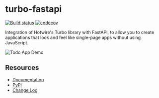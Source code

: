 # turbo-fastapi

[![Build status](https://github.com/fsecada01/turbo-FastAPI/workflows/build/badge.svg)](https://github.com/fsecada01/turbo-FastAPI/actions) [![codecov](https://codecov.io/gh/fsecada01/turbo-FastAPI/branch/main/graph/badge.svg)](https://codecov.io/gh/fsecada01/turbo-FastAPI)

Integration of Hotwire's Turbo library with FastAPI, to allow you to create
applications that look and feel like single-page apps without using
JavaScript.

![Todo App Demo](examples/todos/todo-demo.gif)

Resources
---------

-  [Documentation](https://turbo-FastAPI.readthedocs.io/en/latest/)
-  [PyPI](https://pypi.python.org/pypi/turbo-FastAPI)
-  [Change Log](https://github.com/fsecada01/turbo-FastAPI/blob/main/CHANGES.md)
